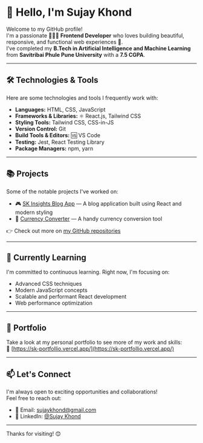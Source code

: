 # 👋 Hello, I'm Sujay Khond

Welcome to my GitHub profile!  
I'm a passionate 👨🏻‍💻 **Frontend Developer** who loves building beautiful, responsive, and functional web experiences 🚀.  
I’ve completed my **B.Tech in Artificial Intelligence and Machine Learning** from **Savitribai Phule Pune University** with a **7.5 CGPA**.

---

## 🛠️ Technologies & Tools

Here are some technologies and tools I frequently work with:

- **Languages:** HTML, CSS, JavaScript  
- **Frameworks & Libraries:** ⚛️ React.js, Tailwind CSS  
- **Styling Tools:** Tailwind CSS, CSS-in-JS  
- **Version Control:** Git  
- **Build Tools & Editors:** 🆚 VS Code  
- **Testing:** Jest, React Testing Library  
- **Package Managers:** npm, yarn

---

## 📚 Projects

Some of the notable projects I've worked on:

- 🎮 [SK Insights Blog App](https://sk-insights.vercel.app/) — A blog application built using React and modern styling  
- 💱 [Currency Converter](https://currency-converter-one-kappa.vercel.app/) — A handy currency conversion tool  

👉 Check out more on [my GitHub repositories](https://github.com/sujaykhond?tab=repositories)

---

## 🌱 Currently Learning

I'm committed to continuous learning. Right now, I'm focusing on:

- Advanced CSS techniques  
- Modern JavaScript concepts  
- Scalable and performant React development  
- Web performance optimization  

---

## 💼 Portfolio

Take a look at my personal portfolio to see more of my work and skills:  
🔗 [https://sk-portfollio.vercel.app/](https://sk-portfollio.vercel.app/)

---

## 📫 Let's Connect

I'm always open to exciting opportunities and collaborations!  
Feel free to reach out:

- 📧 Email: [sujaykhond@gmail.com](mailto:sujaykhond@gmail.com)  
- 🔗 LinkedIn: [@Sujay Khond](https://www.linkedin.com/in/sujaykhond)

---

Thanks for visiting! 😊
